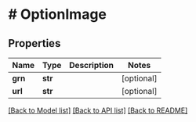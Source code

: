 # # OptionImage


## Properties 


Name | Type | Description | Notes
------------ | ------------- | ------------- | -------------
**grn**| **str** |   | [optional]
**url**| **str** |   | [optional]


[[Back to Model list]](../../README.md#models) [[Back to API list]](../../README.md#endpoints) [[Back to README]](../../README.md)

